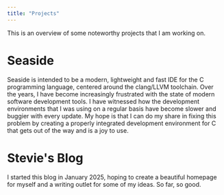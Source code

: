 ```yaml
---
title: "Projects"
---
```


This is an overview of some noteworthy projects that I am working on.

# Seaside

Seaside is intended to be a modern, lightweight and fast IDE for the C programming language, centered around the clang/LLVM toolchain. Over the years, I have become increasingly frustrated with the state of modern software development tools. I have witnessed how the development environments that I was using on a regular basis have become slower and buggier with every update. My hope is that I can do my share in fixing this problem by creating a properly integrated development environment for C that gets out of the way and is a joy to use.

# Stevie's Blog

I started this blog in January 2025, hoping to create a beautiful homepage for myself and a writing outlet for some of my ideas. So far, so good.
